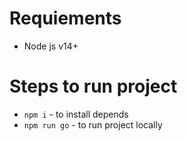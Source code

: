 # Requiements
- Node js v14+ 

# Steps to run project
- `npm i` - to install depends
- `npm run go` - to run project locally

